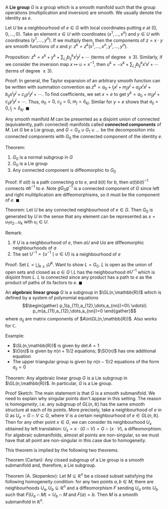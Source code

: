 A **Lie group** $G$ is a group which is a smooth manifold such that the group operations (multiplication and inversion) are smooth. We usually denote the identity as $e$.

Let $U$ be a neighbourhood of $e\in G$ with local coordinates putting $e$ at $(0,0,\dots,0)$. Take an element $x\in U$ with coordinates $(x^1,\dots,x^n)$ and $y\in U$ with coordinates $(y^1,\dots,y^n)$. If we multiply them, then the components of $z=x\cdot y$ are smooth functions of $x$ and $y$: $z^k=z^k(x^1,\dots,x^n,y^1,\dots,y^n)$.

Proposition:
$z^k=x^k+y^k+\sum_{i,j}b_{ij}^kx^iy^j+\cdots$ (terms of degree $\geq 3$). Similarly, if we consider the inversion map $x\mapsto u=x^{-1}$, then $u^k=-x^k+\sum_{i,j}b_{ij}^kx^ix^j+\cdots$ (terms of degree $\geq 3$).

Proof:
In general, the Taylor expansion of an arbitrary smooth function can be written with summation convention as $z^k=a_0+l_jx^j+m_jy^j+a_{ij}x^ix^j+b_{ij}x^iy^j+c_{ij}y^iy^j+\cdots$. To find coefficients, we set $x=e$ to get $y^k=a_0+m_jy^j+c_{ij}y^iy^j+\cdots$. Thus, $a_0=0,\ c_{ij}=0,\ m_j = \delta_{kj}$. Similar for $y=e$ shows that $a_{ij}=0, l_j=\delta_{kj}$. $\blacksquare$

Any smooth manifold $M$ can be presented as a disjoint union of connected (equivalently, path connected) manifolds called **connected components** of $M$. Let $G$ be a Lie group, and $G=G_0\cup G_1\cup\dots$ be the decomposiiton into connected components with $G_0$ the connected component of the identity $e$.

Theorem:

1. $G_0$ is a normal subgroup in $G$
2. $G_0$ is a Lie group
3. Any connected component is diffeomorphic to $G_0$

Proof:
If $a(t)$ is a path connecting $a$ to $e$, and $b(t)$ for $b$, then ${} a(t)b(t)^{-1} {}$ connects ${} ab^{-1} {}$ to $e$. Note $gG_0g^{-1}$ is a connected component of $G$ since left and right mulitiplication are diffeomorphisms, so it must be the component of $e$. $\blacksquare$

Theorem:
Let $U$ be any connected neighbourhood of $e\in G$. Then $G_0$ is generated by $U$ in the sense that any element can be represented as $x=u_1u_2\dots u_k$ with $u_i\in U$.

Remark:

1. If $U$ is a neighbourhood of $e$, then $aU$ and $Ua$ are diffeomorphic neighbourhoods of $a$
2. The set $U^{-1}=\{u^{-1}\mid u\in U\}$ is a neighbourhood of $e$

Proof:
Set $L=\bigcup_{k\geq 1}U^k$. Want to show $L=G_0$. $L$ is open as the union of open sets and closed as $a\in G\setminus L$ has the neighbourhood $aU^{-1}$ which is disjoint from $L$. $L$ is connected since any product has a path to $e$ as the product of paths of its factors to $e$. $\blacksquare$

An **algebraic linear group** $G$ is a subgroup in $\GL(n,\mathbb{R})$ which is defined by a system of polynomial equations $$\begin{gather}
p_1(a_{11},a_{12},\dots,a_{nn})=0\\ \vdots\\ p_m(a_{11},a_{12},\dots,a_{nn})=0
\end{gather}$$
where $a_{ij}$ are matrix components of $A\in\GL(n,\mathbb{R})$. Also works for $\mathbb{C}$.

Example:

- $\SL(n,\mathbb{R})$ is given by $\det A = 1$
- $\O(n)$ is given by $n(n+1)/2$ equations; $\SO(n)$ has one additional equation
- The upper triangular group is given by $n(n-1)/2$ equations of the form $a_{ij}=0$

Theorem:
Any algebraic linear group $G$ is a Lie subgroup in $\GL(n,\mathbb{R})$. In particular, $G$ is a Lie group.

Proof Sketch:
The main statement is that $G$ is a smooth submanifold. We need to explain why singular points don't appear in this setting. The reason is _homogeneity_, i.e. any subgroup of $GL(n,\mathbb{R})$ has the same smooth structure at each of its points. More precisely, take a neighbourhood of $e$ in $G$ as $U_e=G\cap V\subseteq G$, where $V$ is a certain neighbourhood of $e\in GL(n,\mathbb{R})$. Then for any other point $x\in G$, we can consider its neighbourhood $U_x$ obtained by left translation: $U_x=x\cdot(G\cap V)=G\cap(x\cdot V)$, a diffeomorphism. For algebraic submanifolds, almost all points are non-singular, so we must have that all point are non-singular in this case due to homogeneity.

This theorem is implied by the following two theorems.

Theorem (Cartan):
Any closed subgroup of a Lie group is a smooth submanifold and, therefore, a Lie subgroup.

Theorem (A. Skopenkov):
Let $M\subseteq\mathbb{R}^n$ be a closed subset satisfying the following homogeneity condition: for any two points $a,b\in M$, there are neighbourhoods $U_a,U_b\subseteq\mathbb{R}^n$ and a diffeomorphism $F$ sending $U_a$ onto $U_b$ such that $F(U_a\cap M)=U_b\cap M$ and $F(a)=b$. Then $M$ is a smooth submanifold in $\mathbb{R}^n$.
